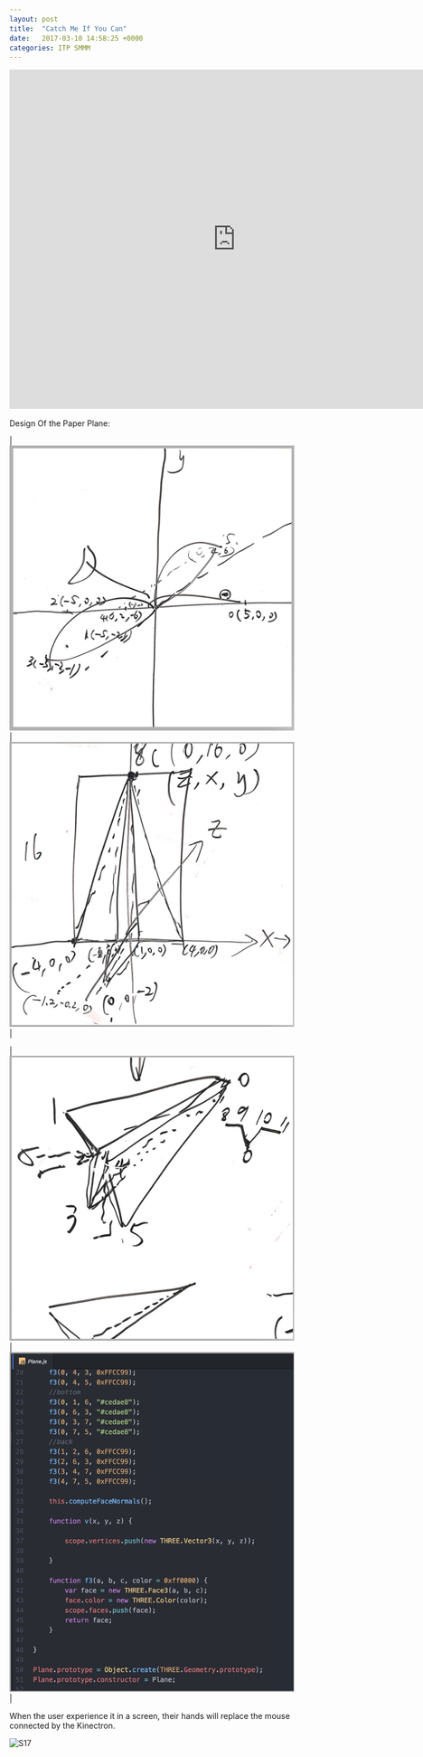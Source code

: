 ```yaml
---
layout: post
title:  "Catch Me If You Can"
date:   2017-03-10 14:58:25 +0000
categories: ITP SMMM
---
```


<iframe src="https://chang-itp.github.io/kinectron/IP/" width="800" height="600" frameborder="0" webkitallowfullscreen mozallowfullscreen allowfullscreen></iframe>

Design Of the Paper Plane:


| ![S17](/pics/paperplane01.jpg) |     ![S17](/pics/paperplane02.jpg) |





| ![S17](/pics/paperplane03.jpg) |     ![S17](/pics/paperplane04.jpg) |



When the user experience it in a screen, their hands will replace the mouse connected by the Kinectron. 


![S17](/pics/paperplane5.GIF)
